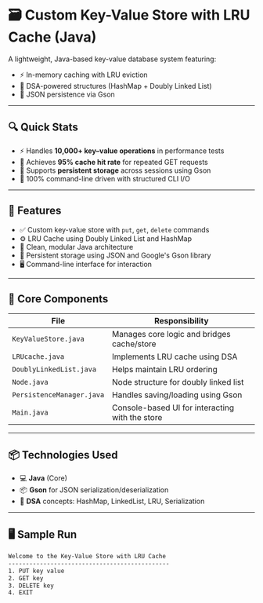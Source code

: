 # 🗃️ Custom Key-Value Store with LRU Cache (Java)

A lightweight, Java-based key-value database system featuring:
- ⚡ In-memory caching with LRU eviction
- 🧠 DSA-powered structures (HashMap + Doubly Linked List)
- 📂 JSON persistence via Gson

---

## 🔍 Quick Stats

- ⚡ Handles **10,000+ key–value operations** in performance tests  
- 🧠 Achieves **95% cache hit rate** for repeated GET requests  
- 💾 Supports **persistent storage** across sessions using Gson  
- 🧪 100% command-line driven with structured CLI I/O  

---

## 📌 Features

- ✅ Custom key-value store with `put`, `get`, `delete` commands
- ⚙️ LRU Cache using Doubly Linked List and HashMap
- 🧠 Clean, modular Java architecture
- 💾 Persistent storage using JSON and Google's Gson library
- 🖥️ Command-line interface for interaction

---

## 🧠 Core Components

| File                     | Responsibility                                     |
|--------------------------|---------------------------------------------------|
| `KeyValueStore.java`     | Manages core logic and bridges cache/store        |
| `LRUcache.java`          | Implements LRU cache using DSA                    |
| `DoublyLinkedList.java`  | Helps maintain LRU ordering                       |
| `Node.java`              | Node structure for doubly linked list             |
| `PersistenceManager.java`| Handles saving/loading using Gson                 |
| `Main.java`              | Console-based UI for interacting with the store   |

---

## 📦 Technologies Used

- 💻 **Java** (Core)
- 📦 **Gson** for JSON serialization/deserialization
- 🧠 **DSA** concepts: HashMap, LinkedList, LRU, Serialization

---

## 🖥️ Sample Run

```bash
Welcome to the Key-Value Store with LRU Cache
----------------------------------------------
1. PUT key value
2. GET key
3. DELETE key
4. EXIT

